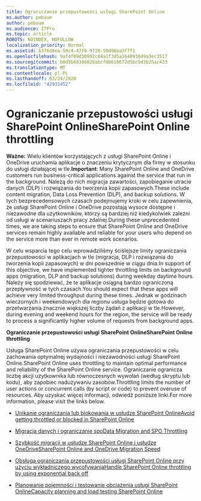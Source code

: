 ```yaml
---
title: Ograniczanie przepustowości usługi SharePoint Online
ms.author: pebaum
author: pebaum
ms.audience: ITPro
ms.topic: article
ROBOTS: NOINDEX, NOFOLLOW
localization_priority: Normal
ms.assetid: b376d8ea-50c4-47f0-9720-50d80aa3f7f1
ms.openlocfilehash: 9af4f09d50992c04a1f3d5a164093049a3ec3517
ms.sourcegitcommit: b0d5b68366028abcf08610672d5bc9d3b25ac433
ms.translationtype: MT
ms.contentlocale: pl-PL
ms.lasthandoff: 03/24/2020
ms.locfileid: "42931452"
---
```

# <a name="sharepoint-online-throttling"></a><span data-ttu-id="35620-102">Ograniczanie przepustowości usługi SharePoint Online</span><span class="sxs-lookup"><span data-stu-id="35620-102">SharePoint Online throttling</span></span>

<span data-ttu-id="35620-103">**Ważne:** Wielu klientów korzystających z usługi SharePoint Online i OneDrive uruchamia aplikacje o znaczeniu krytycznym dla firmy w stosunku do usługi działającej w tle.</span><span class="sxs-lookup"><span data-stu-id="35620-103">**Important**: Many SharePoint Online and OneDrive customers run business-critical applications against the service that run in the background.</span></span> <span data-ttu-id="35620-104">Należą do nich migracja zawartości, zapobieganie utracie danych (DLP) i rozwiązania do tworzenia kopii zapasowych.</span><span class="sxs-lookup"><span data-stu-id="35620-104">These include content migration, Data Loss Prevention (DLP), and backup solutions.</span></span> <span data-ttu-id="35620-105">W tych bezprecedensowych czasach podejmujemy kroki w celu zapewnienia, że usługi SharePoint Online i OneDrive pozostają wysoce dostępne i niezawodne dla użytkowników, którzy są bardziej niż kiedykolwiek zależni od usługi w scenariuszach pracy zdalnej.</span><span class="sxs-lookup"><span data-stu-id="35620-105">During these unprecedented times, we are taking steps to ensure that SharePoint Online and OneDrive services remain highly available and reliable for your users who depend on the service more than ever in remote work scenarios.</span></span>

<span data-ttu-id="35620-106">W celu wsparcia tego celu wprowadziliśmy ściślejsze limity ograniczania przepustowości w aplikacjach w tle (migracja, DLP i rozwiązania do tworzenia kopii zapasowych) w dni powszednie w ciągu dnia.</span><span class="sxs-lookup"><span data-stu-id="35620-106">In support of this objective, we have implemented tighter throttling limits on background apps (migration, DLP and backup solutions) during weekday daytime hours.</span></span> <span data-ttu-id="35620-107">Należy się spodziewać, że te aplikacje osiągną bardzo ograniczoną przepływność w tych czasach.</span><span class="sxs-lookup"><span data-stu-id="35620-107">You should expect that these apps will achieve very limited throughput during these times.</span></span> <span data-ttu-id="35620-108">Jednak w godzinach wieczornych i weekendowych dla regionu usługa będzie gotowa do przetwarzania znacznie większej liczby żądań z aplikacji w tle.</span><span class="sxs-lookup"><span data-stu-id="35620-108">However, during evening and weekend hours for the region, the service will be ready to process a significantly higher volume of requests from background apps.</span></span>

<span data-ttu-id="35620-109">**Ograniczanie przepustowości usługi SharePoint Online**</span><span class="sxs-lookup"><span data-stu-id="35620-109">**SharePoint Online throttling**</span></span>

<span data-ttu-id="35620-110">Usługa SharePoint Online używa ograniczania przepustowości w celu zachowania optymalnej wydajności i niezawodności usługi SharePoint Online.</span><span class="sxs-lookup"><span data-stu-id="35620-110">SharePoint Online uses throttling to maintain optimal performance and reliability of the SharePoint Online service.</span></span> <span data-ttu-id="35620-111">Ograniczanie ogranicza liczbę akcji użytkownika lub równoczesnych wywołań (według skryptu lub kodu), aby zapobiec nadużywaniu zasobów.</span><span class="sxs-lookup"><span data-stu-id="35620-111">Throttling limits the number of user actions or concurrent calls (by script or code) to prevent overuse of resources.</span></span> <span data-ttu-id="35620-112">Aby uzyskać więcej informacji, odwiedź poniższe linki.</span><span class="sxs-lookup"><span data-stu-id="35620-112">For more information, please visit the links below.</span></span>

- [<span data-ttu-id="35620-113">Unikanie ograniczania lub blokowania w usłudze SharePoint Online</span><span class="sxs-lookup"><span data-stu-id="35620-113">Avoid getting throttled or blocked in SharePoint Online</span></span>](https://docs.microsoft.com/sharepoint/dev/general-development/how-to-avoid-getting-throttled-or-blocked-in-sharepoint-online)

- [<span data-ttu-id="35620-114">Migracja danych i ograniczanie spo</span><span class="sxs-lookup"><span data-stu-id="35620-114">Data Migration and SPO Throttling </span></span>](https://blogs.technet.microsoft.com/sposupport/2017/08/12/data-migration-and-spo-service-throttling/)

- [<span data-ttu-id="35620-115">Szybkość migracji w usłudze SharePoint Online i usłudze OneDrive</span><span class="sxs-lookup"><span data-stu-id="35620-115">SharePoint Online and OneDrive Migration Speed</span></span>](https://docs.microsoft.com/sharepointmigration/sharepoint-online-and-onedrive-migration-speed)

 - [<span data-ttu-id="35620-116">Obsługa ograniczania przepustowości usługi SharePoint Online przy użyciu wykładniczego wycofywania</span><span class="sxs-lookup"><span data-stu-id="35620-116">Handle SharePoint Online throttling by using exponential back off</span></span>](https://docs.microsoft.com/sharepoint/dev/solution-guidance/handle-sharepoint-online-throttling-by-using-exponential-back-off)

- [<span data-ttu-id="35620-117">Planowanie pojemności i testowanie obciążenia usługi SharePoint Online</span><span class="sxs-lookup"><span data-stu-id="35620-117">Capacity planning and load testing SharePoint Online</span></span>](https://docs.microsoft.com/office365/enterprise/capacity-planning-and-load-testing-sharepoint-online)

